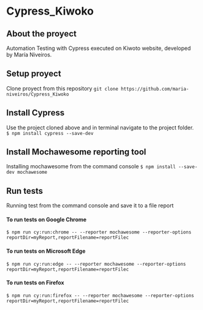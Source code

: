 # Cypress_Kiwoko

## About the proyect
Automation Testing with Cypress executed on Kiwoto website, developed by María Niveiros.


## Setup proyect
Clone proyect from this repository
``git clone https://github.com/maria-niveiros/Cypress_Kiwoko``

  


## Install Cypress
Use the project cloned above and in terminal navigate to the project folder.
``$ npm install cypress --save-dev``


## Install Mochawesome reporting tool
Installing mochawesome from the command console
``$ npm install --save-dev mochawesome``


## Run tests
Running test from the command console and save it to a file report

#### To run tests on Google Chrome
``$ npm run cy:run:chrome -- --reporter mochawesome --reporter-options reportDir=myReport,reportFilename=reportFilec``

#### To run tests on Microsoft Edge
``$ npm run cy:run:edge -- --reporter mochawesome --reporter-options reportDir=myReport,reportFilename=reportFilec``

#### To run tests on Firefox
``$ npm run cy:run:firefox -- --reporter mochawesome --reporter-options reportDir=myReport,reportFilename=reportFilec``

